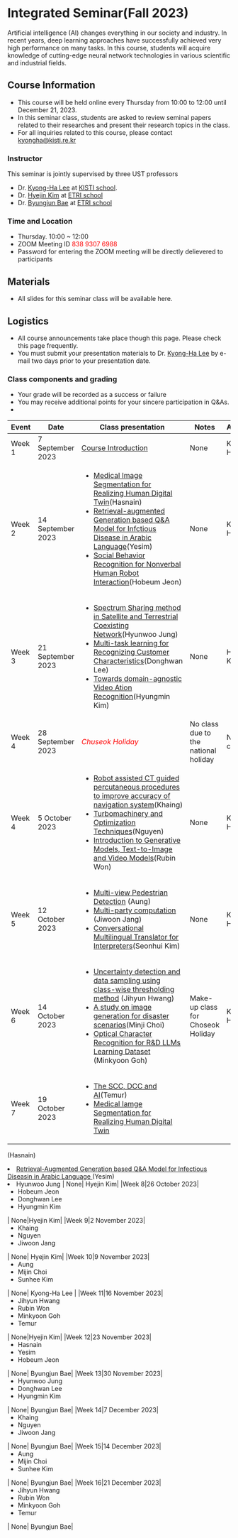 # Integrated Seminar(Fall 2023)
Artificial intelligence (AI) changes everything in our society and industry. In recent years, deep learning approaches have successfully achieved very high performance on many tasks.
In this course, students will acquire knowledge of cutting-edge neural network technologies in various scientific and industrial fields.

## Course Information
- This course will be held online every Thursday from 10:00 to 12:00 until December 21, 2023.
- In this seminar class, students are asked to review seminal papers related to their researches and present their research topics in the class.
- For all inquiries related to this course, please contact kyongha@kisti.re.kr

### Instructor
This seminar is jointly supervised by three UST professors 
- Dr. <a href="mailto:kyongha@kisti.re.kr">Kyong-Ha Lee</a> at <a href="https://www.ust.ac.kr/prog/major/eng/sub03_03_02/IR/view.do?majorNo=32">KISTI school</a>.
- Dr. <a href="mailto:marisan@etri.re.kr">Hyejin Kim</a> at <a href="https://www.ust.ac.kr/prog/campus/campus_eng/sub36_04/36/majorView.do?majorNo=71&kind=information">ETRI school</a>
- Dr. <a href="mailto:1080i@etri.re.kr">Byungjun Bae</a> at <a href="https://www.ust.ac.kr/prog/campus/campus_eng/sub36_04/36/majorView.do?majorNo=70&kind=information">ETRI school</a>

### Time and Location
- Thursday. 10:00  ~ 12:00
- ZOOM Meeting ID<span style="color:red"> 838 9307 6988</span>
- Password for entering the ZOOM meeting will be directly delievered to participants 

## Materials
- All slides for this seminar class will be available here.
   
## Logistics
- All course announcements take place though this page. Please check this page frequently.
- You must submit your presentation materials to Dr. <a href="mailto:kyongha@kisti.re.kr">Kyong-Ha Lee</a> by e-mail two days prior to your presentation date.
  
### Class components and grading
- Your grade will be recorded as a success or failure 
- You may receive additional points for your sincere participation in Q&As.
- 
|Event|Date| Class presentation| Notes|Advisor|
|---------|----------|---------------------|------------|-----------
|Week 1|7 September 2023|<a href="https://github.com/bart7449/seminar2023/blob/main/HowToPresent.pdf">Course Introduction</a>| None|Kyong-Ha Lee|
|Week 2|14 September 2023|<ul><li><a href="https://github.com/bart7449/seminar2023/blob/main/week1_Hasnain.pdf">Medical Image Segmentation for Realizing Human Digital Twin</a>(Hasnain) <li><a href="https://github.com/bart7449/seminar2023/blob/main/week1_Yesim.pdf">Retrieval-augmented Generation based Q&A Model for Infctious Disease in Arabic Language</a>(Yesim) <li><a href="https://github.com/bart7449/seminar2023/blob/main/week1_Hobum.pdf">Social Behavior Recognition for Nonverbal Human Robot Interaction</a>(Hobeum Jeon)</ul> | None| Kyong-Ha Lee|
|Week 3|21 September 2023|<ul><li><a href="https://github.com/bart7449/seminar2023/blob/main/week2_Hyunwoo.pdf">Spectrum Sharing method in Satellite and Terrestrial Coexisting Network</a>(Hyunwoo Jung)<li><a href="https://github.com/bart7449/seminar2023/blob/main/week2_Donghwan.pdf">Multi-task learning for Recognizing Customer Characteristics</a>(Donghwan Lee)<li><a href="https://github.com/bart7449/seminar2023/blob/main/week2_Hyungmin.pdf">Towards domain-agnostic Video Ation Recognition</a>(Hyungmin Kim)</ul>| None| Hyejin Kim|
|Week 4|28 September 2023|*<span style="color:red">Chuseok Holiday</span>*|No class due to the national holiday|No class |
|Week 4|5 October 2023| <ul><li><a href="https://github.com/bart7449/seminar2023/blob/main/week3_Khaing.pdf">Robot assisted CT guided percutaneous procedures to improve accuracy of navigation system</a>(Khaing)<li><a href="https://github.com/bart7449/seminar2023/blob/main/week3_Nguyen.pdf">Turbomachinery and Optimization Techniques</a>(Nguyen)<li><a href="https://github.com/bart7449/seminar2023/blob/main/week3_Rubin.pdf">Introduction to Generative Models, Text-to-Image and Video Models</a>(Rubin Won)</ul> | None| Kyong-Ha Lee|
|Week 5|12 October 2023| <ul><li><a href="https://github.com/bart7449/seminar2023/blob/main/week4_aung.pdf">Multi-view Pedestrian Detection</a> (Aung) <li><a href="https://github.com/bart7449/seminar2023/blob/main/week4_jiwoon.pdf">Multi-party computation</a> (Jiwoon Jang)<li><a href="https://github.com/bart7449/seminar2023/blob/main/week4_seonhui.pdf">Conversational Multilingual Translator for Interpreters</a>(Seonhui Kim)</ul> |None| Kyong-Ha Lee|
|Week 6|14 October 2023| <ul><li><a href="https://github.com/bart7449/seminar2023/blob/main/week5_Jihyun.pdf">Uncertainty detection and data sampling using class-wise thresholding method</a> (Jihyun Hwang)<li><a href="https://github.com/bart7449/seminar2023/blob/main/week5_Minji.pdf">A study on image generation for disaster scenarios</a>(Minji Choi)<li><a href="https://github.com/bart7449/seminar2023/blob/main/week5_Minkyun.pdf">Optical Character Recognition for R&D LLMs Learning Dataset</a> (Minkyoon Goh)</ul> |  Make-up class for Choseok Holiday| Kyong-Ha Lee|
|Week 7|19 October 2023| <ul><li><a href="https://github.com/bart7449/seminar2023/blob/main/week7_temur.pdf">The SCC, DCC and AI</a>(Temur) <li><a href="https://github.com/bart7449/seminar2023/blob/main/week7_hasnain.pdf">Medical Iamge Segmentation for Realizing Human Digital Twin
 </a>(Hasnain) <li><a href="https://github.com/bart7449/seminar2023/blob/main/week7_yesim.pdf">Retrieval-Augmented Generation based Q&A Model for Infectious Diseasin in Arabic Language
</a>(Yesim) <li>Hyunwoo Jung </ul> | None| Hyejin Kim|
|Week 8|26 October 2023| <ul><li>Hobeum Jeon  <li>Donghwan Lee <li> Hyungmin Kim</ul>  | None|Hyejin Kim|
|Week 9|2 November 2023| <ul><li>Khaing<li>Nguyen<li>Jiwoon Jang</ul> | None| Hyejin Kim|
|Week 10|9 November 2023| <ul><li>Aung <li>Mijin Choi <li>Sunhee Kim</ul> | None| Kyong-Ha Lee |
|Week 11|16 November 2023| <ul><li>Jihyun Hwang<li>Rubin Won<li>Minkyoon Goh<li>Temur</ul>  | None|Hyejin Kim|
|Week 12|23 November 2023|<ul><li>Hasnain <li>Yesim <li>Hobeum Jeon </ul>  | None| Byungjun Bae|
|Week 13|30 November 2023| <ul><li>Hyunwoo Jung <li>Donghwan Lee <li> Hyungmin Kim</ul>  | None| Byungjun Bae|
|Week 14|7 December 2023|<ul><li>Khaing<li>Nguyen<li>Jiwoon Jang</ul>   | None| Byungjun Bae|
|Week 15|14 December 2023| <ul><li>Aung <li>Mijin Choi <li>Sunhee Kim</ul> | None| Byungjun Bae|
|Week 16|21 December 2023|  <ul><li>Jihyun Hwang<li>Rubin Won<li>Minkyoon Goh<li>Temur</ul>  | None| Byungjun Bae|


